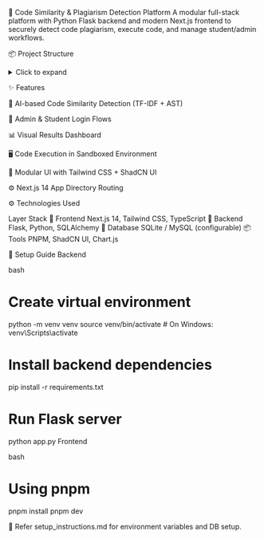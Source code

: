 🔐 Code Similarity & Plagiarism Detection Platform
A modular full-stack platform with Python Flask backend and modern Next.js frontend to securely detect code plagiarism, execute code, and manage student/admin workflows.

📦 Project Structure

<details> <summary>Click to expand</summary>
flask_modular_app/
├── app/
│   ├── globals.css
│   ├── layout.tsx
│   ├── page.tsx
│
├── components/
│   ├── ui/
│   └── theme-provider.tsx
│
├── hooks/
│   ├── use-mobile.tsx
│   └── use-toast.ts
│
├── lib/
│   └── utils.ts
│
├── public/
│   ├── placeholder-logo.png
│   ├── placeholder-logo.svg
│   ├── placeholder-user.jpg
│   ├── placeholder.jpg
│   └── placeholder.svg
│
├── static/
│   ├── css/
│   └── js/
│
├── styles/
│   └── globals.css
│
├── templates/
│   ├── admin_dashboard.html
│   ├── base.html
│   ├── compare_codes.html
│   ├── error.html
│   ├── login.html
│   ├── manage_questions.html
│   ├── manage_users.html
│   ├── my_submissions.html
│   ├── plagiarism_check.html
│   ├── question_detail.html
│   └── student_dashboard.html
│
├── .gitignore
├── admin.py
├── app.py
├── auth.py
├── code_executor.py
├── components.json
├── models.py
├── next.config.mjs
├── package.json
├── plagiarism_detector.py
├── plagiarism.py
├── pnpm-lock.yaml
├── postcss.config.mjs
├── requirements.txt
├── setup_instructions.md
├── student.py
├── tailwind.config.ts
└── tsconfig.json
</details>



✨ Features

  🧠 AI-based Code Similarity Detection (TF-IDF + AST)

  🔐 Admin & Student Login Flows

  📊 Visual Results Dashboard

  🖥️ Code Execution in Sandboxed Environment

  🎨 Modular UI with Tailwind CSS + ShadCN UI

  ⚙️ Next.js 14 App Directory Routing


⚙️ Technologies Used

Layer	Stack
  🎯 Frontend	Next.js 14, Tailwind CSS, TypeScript
  🧠  Backend	Flask, Python, SQLAlchemy
  💽 Database	SQLite / MySQL (configurable)
  📦 Tools	PNPM, ShadCN UI, Chart.js



🚀 Setup Guide
Backend

bash
# Create virtual environment
python -m venv venv
source venv/bin/activate  # On Windows: venv\Scripts\activate

# Install backend dependencies
pip install -r requirements.txt

# Run Flask server
python app.py
Frontend

bash
# Using pnpm
pnpm install
pnpm dev


📘 Refer setup_instructions.md for environment variables and DB setup.
